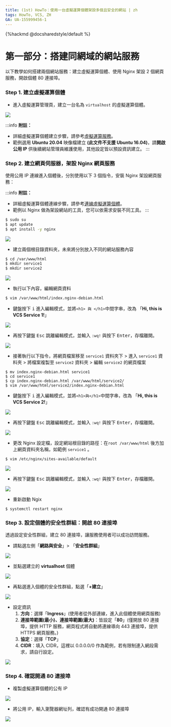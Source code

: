 ```yaml
---
title: (1st) HowTo：使用一台虛擬運算個體架設多個且安全的網站 | zh
tags: HowTo, VCS, ZH
GA: UA-155999456-1
---
```


{%hackmd @docsharedstyle/default %}

# 第一部分：搭建同網域的網站服務

以下教學如何搭建兩個網站服務：建立虛擬運算個體、使用 Nginx 架設 2 個網頁服務，開啟個體 80 連接埠。

### Step 1. 建立虛擬運算個體

- 進入虛擬運算管理頁，建立一台名為 `virtualhost` 的虛擬運算個體。

![](https://cos.twcc.ai/SYS-MANUAL/uploads/upload_49af40e14447056a7f51c2af26ffd7c0.png)

:::info
<i class="fa fa-paperclip fa-20" aria-hidden="true"></i> **附註：**  
- 詳細虛擬運算個體建立步驟，請參考[<ins>虛擬運算服務</ins>](https://www.twcc.ai/doc?page=vm&euqinu=true#%E5%BB%BA%E7%AB%8B%E8%99%9B%E6%93%AC%E9%81%8B%E7%AE%97%E5%80%8B%E9%AB%94)。
- 範例選用 **Ubuntu 20.04** 映像檔建立 **(此文件不支援 Ubuntu 16.04)**，請**開啟公用 IP** 供後續網站管理員維護使用，其他設定皆以預設資訊建立。
:::

### Step 2. 建立網頁伺服器，架設 Nginx 網頁服務

使用公用 IP 連線進入個體後，分別使用以下 3 個指令，安裝 Nginx 架設網頁服務：

:::info
<i class="fa fa-paperclip fa-20" aria-hidden="true"></i> **附註：** 
- 詳細虛擬運算個體連線步驟，請參考[<ins>連線虛擬運算個體</ins>](https://www.twcc.ai/doc?page=vm#%E9%80%A3%E7%B7%9A%E8%99%9B%E6%93%AC%E9%81%8B%E7%AE%97%E5%80%8B%E9%AB%94)。
- 範例以 Nginx 做為架設網站的工具，您可以依需求安裝不同工具。
:::

```bash
$ sudo su
$ apt update
$ apt install -y nginx
```
![](https://cos.twcc.ai/SYS-MANUAL/uploads/upload_356eef8571553c734c82ba43d4d33c46.png)

- 建立兩個根目錄資料夾，未來將分別放入不同的網站服務內容

```bash
$ cd /var/www/html
$ mkdir service1
$ mkdir service2 
```

![](https://cos.twcc.ai/SYS-MANUAL/uploads/upload_f4a75bc450074531c8919cfb6e4697af.png)

- 執行以下內容，編輯網頁資料
 
```bash
$ vim /var/www/html/index.nginx-debian.html
```
- 鍵盤按下 <kbd>i</kbd> 進入編輯模式，並將`<h1> 與 </h1>`中間字串，改為 「**Hi, this is VCS Service 1!**」

![](https://cos.twcc.ai/SYS-MANUAL/uploads/upload_aecda0f46fd5ebf2ef6f55463cbed710.png)


- 再按下鍵盤 <kbd>Esc</kbd> 跳離編輯模式，並輸入 `:wq!` 與按下 <kbd>Enter</kbd>，存檔離開。

![](https://cos.twcc.ai/SYS-MANUAL/uploads/upload_11d0e73d06fd1c04a98c0ce201aff26f.png)

- 接著執行以下指令，將網頁檔案移至 `service1` 資料夾下 > 進入 `service1` 資料夾 > 將檔案複製至 `service2` 資料夾 > 編輯 `service2` 的網頁檔案

```
$ mv index.nginx-debian.html service1
$ cd service1
$ cp index.nginx-debian.html /var/www/html/service2/
$ vim /var/www/html/service2/index.nginx-debian.html
```

- 鍵盤按下 <kbd>i</kbd> 進入編輯模式，並將`<h1>與</h1>`中間字串，改為 「**Hi, this is VCS Service 2!**」

![](https://i.imgur.com/vWAiU1N.png)

- 再按下鍵盤 <kbd>Esc</kbd> 跳離編輯模式，並輸入 `:wq!` 與按下 <kbd>Enter</kbd>，存檔離開。

![](https://cos.twcc.ai/SYS-MANUAL/uploads/upload_11d0e73d06fd1c04a98c0ce201aff26f.png)

- 更改 Nginx 設定檔，設定網站根目錄的路徑：在`root /var/www/html` 後方加上網頁資料夾名稱，如範例 `service1` 。
```
$ vim /etc/nginx/sites-available/default
```

![](https://cos.twcc.ai/SYS-MANUAL/uploads/upload_b3360ec80ec2af839bf8b4c6d0cea62d.PNG)

- 再按下鍵盤 <kbd>Esc</kbd> 跳離編輯模式，並輸入 `:wq!` 與按下 <kbd>Enter</kbd>，存檔離開。

![](https://cos.twcc.ai/SYS-MANUAL/uploads/upload_11d0e73d06fd1c04a98c0ce201aff26f.png)

- 重新啟動 Ngix

```
$ systemctl restart nginx
```
### Step 3. 設定個體的安全性群組：開啟 80 連接埠

透過設定安全性群組，建立 80 連接埠，讓服務使用者可以成功訪問服務。

- 請點選左側「**網路與安全**」> 「**安全性群組**」

![](https://cos.twcc.ai/SYS-MANUAL/uploads/upload_1770e397f5db929bb15ef6a3113fdb6d.png)

- 並點選建立的 **virtualhost** 個體

![](https://cos.twcc.ai/SYS-MANUAL/uploads/upload_511f118d2982327ffbba67b52484c755.png)


- 再點選進入個體的安全性群組，點選「**+建立**」

![](https://cos.twcc.ai/SYS-MANUAL/uploads/upload_011613e49d548d34c3f1937a2c8ef3db.png)

- 設定資訊
    1. **方向**：選擇「**Ingress**」(使用者從外部連線，進入此個體使用網頁服務)
    2. **連接埠範圍(最小)、連接埠範圍(最大)**：皆設定「**80**」(僅開放 80 連接埠，提供 HTTP 服務，網頁程式將自動將連線導向 443 連接埠，提供 HTTPS 網頁服務。)
    3. **協定**：選擇「**TCP**」
    4. **CIDR**：填入 CIDR，這裡以 0.0.0.0/0 作為範例，若有限制連入網段需求，請自行設定。<br> 

![](https://cos.twcc.ai/SYS-MANUAL/uploads/upload_a0d24db55d6ac0ab5eb67d166325729a.png)

### Step 4. 確認開通 80 連接埠 

- 複製虛擬運算個體的公有 IP

![](https://cos.twcc.ai/SYS-MANUAL/uploads/upload_7a177b11c31e1b184dc9434378f194da.png)

- 將公用 IP，輸入瀏覽器網址列，確認有成功開通 80 連接埠

![](https://cos.twcc.ai/SYS-MANUAL/uploads/upload_8bb77232c2a6d01f93eab6fa3ed8ce0e.png)
